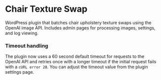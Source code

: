 # Chair Texture Swap

WordPress plugin that batches chair upholstery texture swaps using the OpenAI image API. Includes admin pages for processing images, settings, and log viewing.

### Timeout handling

The plugin now uses a 60 second default timeout for requests to the OpenAI API and retries once with a longer timeout if the initial request fails with a `cURL error 28`. You can adjust the timeout value from the plugin settings page.
